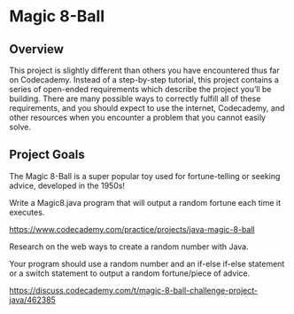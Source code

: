 # Magic 8-Ball

## Overview

This project is slightly different than others you have encountered thus far on Codecademy. Instead of a step-by-step tutorial, this project contains a series of open-ended requirements which describe the project you’ll be building. There are many possible ways to correctly fulfill all of these requirements, and you should expect to use the internet, Codecademy, and other resources when you encounter a problem that you cannot easily solve.

## Project Goals

The Magic 8-Ball is a super popular toy used for fortune-telling or seeking advice, developed in the 1950s!

Write a Magic8.java program that will output a random fortune each time it executes.

<https://www.codecademy.com/practice/projects/java-magic-8-ball>

Research on the web ways to create a random number with Java.

Your program should use a random number and an if-else if-else statement or a switch statement to output a random fortune/piece of advice.

<https://discuss.codecademy.com/t/magic-8-ball-challenge-project-java/462385>
